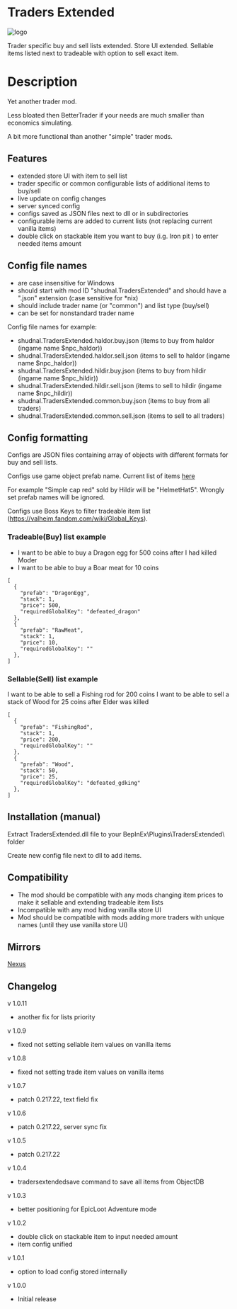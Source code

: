 # Traders Extended
![logo](https://staticdelivery.nexusmods.com/mods/3667/images/headers/2509_1694134634.jpg)

Trader specific buy and sell lists extended. Store UI extended. Sellable items listed next to tradeable with option to sell exact item.

# Description

Yet another trader mod.

Less bloated then BetterTrader if your needs are much smaller than economics simulating.

A bit more functional than another "simple" trader mods.

## Features
* extended store UI with item to sell list
* trader specific or common configurable lists of additional items to buy/sell
* live update on config changes
* server synced config
* configs saved as JSON files next to dll or in subdirectories
* configurable items are added to current lists (not replacing current vanilla items)
* double click on stackable item you want to buy (i.g. Iron pit ) to enter needed items amount

## Config file names
* are case insensitive for Windows
* should start with mod ID "shudnal.TradersExtended" and should have a ".json" extension (case sensitive for \*nix)
* should include trader name (or "common") and list type (buy/sell)
* can be set for nonstandard trader name

Config file names for example:
* shudnal.TradersExtended.haldor.buy.json (items to buy from haldor (ingame name $npc_haldor))
* shudnal.TradersExtended.haldor.sell.json (items to sell to haldor (ingame name $npc_haldor))
* shudnal.TradersExtended.hildir.buy.json (items to buy from hildir (ingame name $npc_hildir))
* shudnal.TradersExtended.hildir.sell.json (items to sell to hildir (ingame name $npc_hildir))
* shudnal.TradersExtended.common.buy.json (items to buy from all traders)
* shudnal.TradersExtended.common.sell.json (items to sell to all traders)

## Config formatting

Configs are JSON files containing array of objects with different formats for buy and sell lists.

Configs use game object prefab name. Current list of items [here](https://valheim-modding.github.io/Jotunn/data/objects/item-list.html)

For example "Simple cap red" sold by Hildir will be "HelmetHat5". Wrongly set prefab names will be ignored.

Configs use Boss Keys to filter tradeable item list (https://valheim.fandom.com/wiki/Global_Keys).

### Tradeable(Buy) list example
* I want to be able to buy a Dragon egg for 500 coins after I had killed Moder
* I want to be able to buy a Boar meat for 10 coins
```
[
  {
    "prefab": "DragonEgg", 
    "stack": 1,
    "price": 500,
    "requiredGlobalKey": "defeated_dragon"
  },
  {
    "prefab": "RawMeat", 
    "stack": 1,
    "price": 10,
    "requiredGlobalKey": ""
  },  
]
```

### Sellable(Sell) list example
I want to be able to sell a Fishing rod for 200 coins
I want to be able to sell a stack of Wood for 25 coins after Elder was killed
```
[
  {
    "prefab": "FishingRod", 
    "stack": 1,
    "price": 200,
    "requiredGlobalKey": ""
  },
  {
    "prefab": "Wood", 
    "stack": 50,
    "price": 25,
    "requiredGlobalKey": "defeated_gdking"
  },
]
```

## Installation (manual)
Extract TradersExtended.dll file to your BepInEx\Plugins\TradersExtended\ folder

Create new config file next to dll to add items.

## Compatibility
* The mod should be compatible with any mods changing item prices to make it sellable and extending tradeable item lists
* Incompatible with any mod hiding vanilla store UI
* Mod should be compatible with mods adding more traders with unique names (until they use vanilla store UI)

## Mirrors
[Nexus](https://www.nexusmods.com/valheim/mods/2509)

## Changelog

v 1.0.11
* another fix for lists priority

v 1.0.9
* fixed not setting sellable item values on vanilla items

v 1.0.8
* fixed not setting trade item values on vanilla items

v 1.0.7
* patch 0.217.22, text field fix

v 1.0.6
* patch 0.217.22, server sync fix

v 1.0.5
* patch 0.217.22

v 1.0.4
* tradersextendedsave command to save all items from ObjectDB

v 1.0.3
* better positioning for EpicLoot Adventure mode

v 1.0.2
* double click on stackable item to input needed amount
* item config unified

v 1.0.1
* option to load config stored internally

v 1.0.0
* Initial release